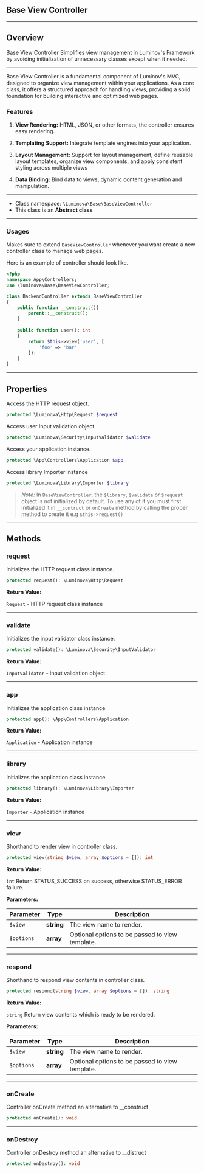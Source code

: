 ## Base View Controller

***

## Overview

Base View Controller Simplifies view management in Luminov&#039;s Framework by avoiding initialization of unnecessary classes except when it needed.

***

Base View Controller is a fundamental component of Luminov's MVC, designed to organize view management within your applications. As a core class, it offers a structured approach for handling views, providing a solid foundation for building interactive and optimized web pages.

### Features

1. **View Rendering:** HTML, JSON, or other formats, the controller ensures easy rendering.

2. **Templating Support:** Integrate template engines into your application.

3. **Layout Management:** Support for layout management, define reusable layout templates, organize view components, and apply consistent styling across multiple views

4. **Data Binding:** Bind data to views, dynamic content generation and manipulation.

***

* Class namespace: `\Luminova\Base\BaseViewController`
* This class is an **Abstract class**

***

### Usages

Makes sure to extend `BaseViewController` whenever you want create a new controller class to manage web pages.

Here is an example of controller should look like.

```php
<?php 
namespace App\Controllers;
use \luminova\Base\BaseViewController;

class BackendController extends BaseViewController 
{
	public function __construct(){
        parent::__construct();
	}
	
	public function user(): int 
	{
		return $this->view('user', [
		    'foo' => 'bar'
		]);
	}
}
```

***

## Properties

Access the HTTP request object.

```php
protected \Luminova\Http\Request $request
```

Access user Input validation object.

```php
protected \Luminova\Security\InputValidator $validate
```

Access your application instance.

```php
protected \App\Controllers\Application $app
```

Access library Importer instance

```php
protected \Luminova\Library\Importer $library
```

> *Note:*  In `BaseViewController`, the `$library`, `$validate` or `$request` object is not initialized by default.
> To use any of it you must first initialized it in `__contruct` or `onCreate` method by calling the proper method to create it e.g `$this->request()` 

***

## Methods

### request

Initializes the HTTP request class instance.

```php
protected request(): \Luminova\Http\Request
```

**Return Value:**

`Request` - HTTP request class instance

***

### validate

Initializes the input validator class instance.

```php
protected validate(): \Luminova\Security\InputValidator
```

**Return Value:**

`InputValidator` - input validation object

***

### app

Initializes the application class instance.

```php
protected app(): \App\Controllers\Application
```

**Return Value:**

`Application` - Application instance

***

### library

Initializes the application class instance.

```php
protected library(): \Luminova\Library\Importer
```

**Return Value:**

`Importer` - Application instance

***

### view

Shorthand to render view in controller class.

```php
protected view(string $view, array $options = []): int
```

**Return Value:**

`int` Return STATUS_SUCCESS on success, otherwise STATUS_ERROR failure.

**Parameters:**

| Parameter | Type | Description |
|-----------|------|-------------|
| `$view` | **string** | The view name to render. |
| `$options` | **array** | Optional options to be passed to view template. |

***

### respond

Shorthand to respond view contents in controller class.

```php
protected respond(string $view, array $options = []): string
```

**Return Value:**

`string` Return view contents which is ready to be rendered.

**Parameters:**

| Parameter | Type | Description |
|-----------|------|-------------|
| `$view` | **string** | The view name to render. |
| `$options` | **array** | Optional options to be passed to view template. |

***

### onCreate

Controller onCreate method an alternative to __construct

```php
protected onCreate(): void
```

***

### onDestroy

Controller onDestroy method an alternative to __distruct

```php
protected onDestroy(): void
```